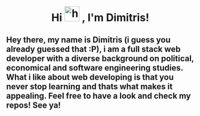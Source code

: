 <h1 align="center">
  Hi 
  <img src="https://user-images.githubusercontent.com/1303154/88677602-1635ba80-d120-11ea-84d8-d263ba5fc3c0.gif" height="40px" alt="hi">
  , I'm Dimitris! 
</h1>
<h2>
  Hey there, my name is Dimitris (i guess you already guessed that :P), i am a full stack web developer with a diverse background on political, economical and software engineering studies. What i like about web developing is that you never stop learning and thats what makes it appealing. Feel free to have a look and check my repos! See ya!
</h2>

<!--

### Hi there 👋 I'm Dimitris!
**Dimitrisspr/Dimitrisspr** is a ✨ _special_ ✨ repository because its `README.md` (this file) appears on your GitHub profile.

Here are some ideas to get you started:

- 🔭 I’m currently working on ...
- 🌱 I’m currently learning ...
- 👯 I’m looking to collaborate on ...
- 🤔 I’m looking for help with ...
- 💬 Ask me about ...
- 📫 How to reach me: ...
- 😄 Pronouns: ...
- ⚡ Fun fact: ...
-->
